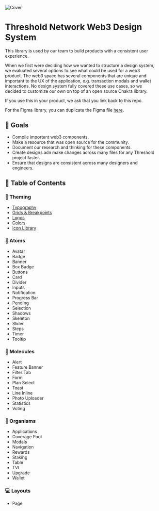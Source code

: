 ![Cover](https://user-images.githubusercontent.com/57226633/196226121-eb42efc1-e247-44a7-bfbb-3b35142b5eb4.png)

# Threshold Network Web3 Design System

This library is used by our team to build products with a consistent user experience.

When we first were deciding how we wanted to structure a design system, we evaluated several options to see what could be used for a web3 product. The web3 space has several components that are unique and important to the UX of the application, e.g. transaction modals and wallet interactions. No design system fully covered these use cases, so we decided to customize our own on top of an open source Chakra library.

If you use this in your product, we ask that you link back to this repo.

For the Figma library, you can duplicate the Figma file [here](https://www.figma.com/file/zZi2fYDUjWEMPQJWAt8VWv/Threshold-DS?node-id=3436%3A24296).

## 🎯 Goals
* Compile important web3 components.
* Make a resource that was open source for the community.
* Document our research and thinking for these components.
* Create designs adn make changes across many files for any Threshold project faster.
* Ensure that designs are consistent across many designers and engineers.

## 📓 Table of Contents

### 🎨 Theming
  * [Typography](https://github.com/threshold-network/design-system-docs/blob/main/theming/typography.md)
  * [Grids & Breakpoints](https://github.com/threshold-network/design-system-docs/blob/main/theming/gridsbreakpoints.md)
  * [Logos](https://github.com/threshold-network/design-system-docs/blob/main/theming/logos.md)
  * [Colors](https://github.com/threshold-network/design-system-docs/blob/main/theming/colors.md)
  * [Icon Library](https://github.com/threshold-network/design-system-docs/blob/main/theming/iconlibrary.md)

### 🔹 Atoms
  * Avatar
  * Badge
  * Banner
  * Box Badge
  * Buttons
  * Card
  * Divider
  * Inputs
  * Notification
  * Progress Bar
  * Pending
  * Selection
  * Shadows
  * Skeleton
  * Slider
  * Steps
  * Timer
  * Tooltip

### 🔷 Molecules
  * Alert
  * Feature Banner
  * Filter Tab
  * Form
  * Plan Select
  * Toast
  * Line Inline
  * Photo Uploader
  * Statistics
  * Voting
  
### 💠 Organisms
  * Applications
  * Coverage Pool
  * Modals
  * Navigation
  * Rewards
  * Staking
  * Table
  * TVL
  * Upgrade
  * Wallet
  
### 💻 Layouts
  * Page
